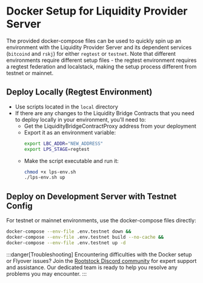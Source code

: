 # Docker Setup for Liquidity Provider Server

The provided docker-compose files can be used to quickly spin up an environment with the Liquidity Provider Server and its dependent services (`bitcoind` and `rskj`) for either `regtest` or `testnet`. Note that different environments require different setup files - the regtest environment requires a regtest federation and localstack, making the setup process different from testnet or mainnet.

## Deploy Locally (Regtest Environment)

* Use scripts located in the `local` directory
* If there are any changes to the Liquidity Bridge Contracts that you need to deploy locally in your environment, you'll need to:
  * Get the LiquidityBridgeContractProxy address from your deployment
  * Export it as an environment variable:
    ```bash
    export LBC_ADDR="NEW_ADDRESS"
    export LPS_STAGE=regtest
    ```
  * Make the script executable and run it:
    ```bash
    chmod +x lps-env.sh
    ./lps-env.sh up
    ```

## Deploy on Development Server with Testnet Config

For testnet or mainnet environments, use the docker-compose files directly:

```bash
docker-compose --env-file .env.testnet down &&
docker-compose --env-file .env.testnet build --no-cache &&
docker-compose --env-file .env.testnet up -d
```

:::danger[Troubleshooting]
Encountering difficulties with the Docker setup or Flyover issues? Join the [Rootstock Discord community](http://discord.gg/rootstock) for expert support and assistance. Our dedicated team is ready to help you resolve any problems you may encounter.
:::